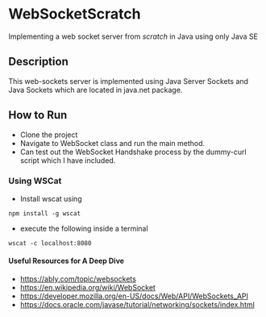 # WebSocketScratch
Implementing a web socket server from *scratch* in Java using only Java SE

## Description
This web-sockets server is implemented using Java Server Sockets and Java Sockets which are located in java.net package.

## How to Run
* Clone the project
* Navigate to WebSocket class and run the main method.
* Can test out the WebSocket Handshake process by the dummy-curl script which I have included.

### Using WSCat
* Install wscat using

```
npm install -g wscat
```
* execute the following inside a terminal

```
wscat -c localhost:8080
```

#### Useful Resources for A Deep Dive
* https://ably.com/topic/websockets
* https://en.wikipedia.org/wiki/WebSocket
* https://developer.mozilla.org/en-US/docs/Web/API/WebSockets_API
* https://docs.oracle.com/javase/tutorial/networking/sockets/index.html
